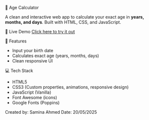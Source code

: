 🎂 Age Calculator

A clean and interactive web app to calculate your exact age in **years, months, and days**. Built with HTML, CSS, and JavaScript.

🔗 Live Demo
[Click here to try it out](https://wwwsamina.github.io/AgeCalculator/)

📸 Features
- Input your birth date
- Calculates exact age (years, months, days)
- Clean responsive UI

💻 Tech Stack
- HTML5
- CSS3 (Custom properties, animations, responsive design)
- JavaScript (Vanilla)
- Font Awesome (icons)
- Google Fonts (Poppins)

Created by: Samina Ahmed
Date: 20/05/2025
